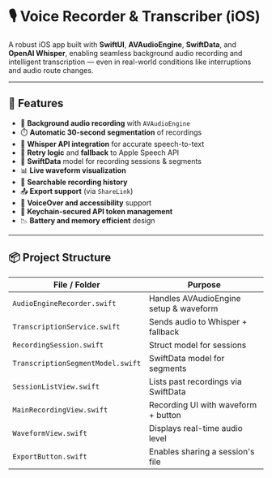 # 🎙️ Voice Recorder & Transcriber (iOS)

A robust iOS app built with **SwiftUI**, **AVAudioEngine**, **SwiftData**, and **OpenAI Whisper**, enabling seamless background audio recording and intelligent transcription — even in real-world conditions like interruptions and audio route changes.

---

## 🚀 Features

- 🎤 **Background audio recording** with `AVAudioEngine`
- ⏱️ **Automatic 30-second segmentation** of recordings
- 🤖 **Whisper API integration** for accurate speech-to-text
- 🔁 **Retry logic** and **fallback** to Apple Speech API
- 📁 **SwiftData** model for recording sessions & segments
- 📊 **Live waveform visualization**
- 🧠 **Searchable recording history**
- 📤 **Export support** (via `ShareLink`)
- 🦾 **VoiceOver and accessibility** support
- 🔐 **Keychain-secured API token management**
- 📉 **Battery and memory efficient** design

---

## 📦 Project Structure

| File / Folder                | Purpose                               |
|-----------------------------|----------------------------------------|
| `AudioEngineRecorder.swift` | Handles AVAudioEngine setup & waveform |
| `TranscriptionService.swift`| Sends audio to Whisper + fallback      |
| `RecordingSession.swift`    | Struct model for sessions              |
| `TranscriptionSegmentModel.swift` | SwiftData model for segments     |
| `SessionListView.swift`     | Lists past recordings via SwiftData    |
| `MainRecordingView.swift`   | Recording UI with waveform + button    |
| `WaveformView.swift`        | Displays real-time audio level         |
| `ExportButton.swift`        | Enables sharing a session's file       |

